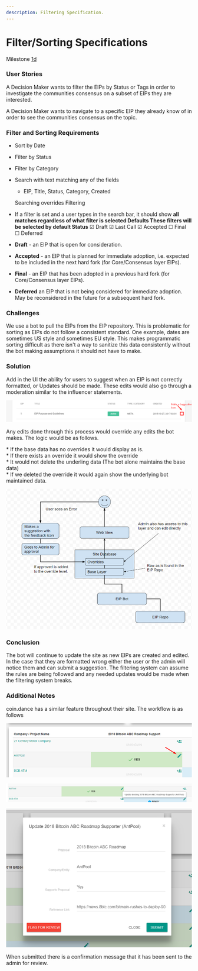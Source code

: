 ```yaml
---
description: Filtering Specification.
---
```


# Filter/Sorting Specifications

Milestone [1d](https://github.com/MadeofTin/nest/blob/master/grants/tennagraph/roadmap.md%20)

### User Stories

A Decision Maker wants to filter the EIPs by Status or Tags in order to investigate the communities consensus on a subset of EIPs they are interested.  
  
A Decision Maker wants to navigate to a specific EIP they already know of in order to see the communities consensus on the topic.

### Filter and Sorting Requirements

* Sort by Date
* Filter by Status
* Filter by Category
* Search with text matching any of the fields

  * EIP, Title, Status, Category, Created

  
  Searching overrides Filtering

* If a filter is set and a user types in the search bar, it should show **all** **matches regardless of what filter is selected  Defaults These filters will be selected by default Status** ☑ Draft ☑ Last Call ☑ Accepted ☐ Final ☐ Deferred

  
  
  


* **Draft** - an EIP that is open for consideration.
* **Accepted** - an EIP that is planned for immediate adoption, i.e. expected to be included in the next hard fork \(for Core/Consensus layer EIPs\).
* **Final** - an EIP that has been adopted in a previous hard fork \(for Core/Consensus layer EIPs\).
* **Deferred** an EIP that is not being considered for immediate adoption. May be reconsidered in the future for a subsequent hard fork.

### Challenges

We use a bot to pull the EIPs from the EIP repository. This is problematic for sorting as EIPs do not follow a consistent standard. One example, dates are sometimes US style and sometimes EU style. This makes programmatic sorting difficult as there isn't a way to sanitize this data consistently without the bot making assumptions it should not have to make.

### Solution

Add in the UI the ability for users to suggest when an EIP is not correctly formatted, or Updates should be made. These edits would also go through a moderation similar to the influencer statements.  


![](../.gitbook/assets/image%20%282%29.png)

Any edits done through this process would override any edits the bot makes. The logic would be as follows.  
  
 \* If the base data has no overrides it would display as is.  
 \* If there exists an override it would show the override  
 \* It would not delete the underling data \(The bot alone maintains the base data\)  
 \* If we deleted the override it would again show the underlying bot maintained data. 

![](../.gitbook/assets/image%20%281%29.png)

### Conclusion

The bot will continue to update the site as new EIPs are created and edited. In the case that they are formatted wrong either the user or the admin will notice them and can submit a suggestion. The filtering system can assume the rules are being followed and any needed updates would be made when the filtering system breaks.  


### Additional Notes

coin.dance has a similar feature throughout their site. The workflow is as follows

![Icon for &quot;Flag for Review&quot;](../.gitbook/assets/image%20%287%29.png)

![Hover over and see help text](../.gitbook/assets/image%20%284%29.png)

![User has the option to Change and submit, or Flag for review by an admin.](../.gitbook/assets/image.png)

  
When submitted there is a confirmation message that it has been sent to the admin for review.

